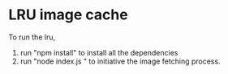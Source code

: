 <h1>LRU image cache</h1>

To run the lru,
1) run "npm install" to install all the dependencies
2) run "node index.js <filePath>" to initiative the image fetching process.


